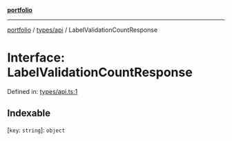 [**portfolio**](../../../README.md)

***

[portfolio](../../../modules.md) / [types/api](../README.md) / LabelValidationCountResponse

# Interface: LabelValidationCountResponse

Defined in: [types/api.ts:1](https://github.com/tnorlund/Portfolio/blob/cc206c5df3162a75b937f6ac52fc6b86ed47a166/portfolio/types/api.ts#L1)

## Indexable

\[`key`: `string`\]: `object`
